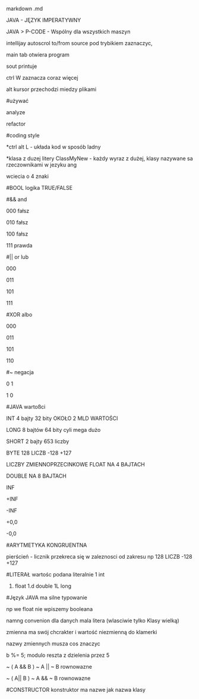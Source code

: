 markdown .md

JAVA - JĘZYK IMPERATYWNY

JAVA > P-CODE - Wspólny dla wszystkich maszyn 

intellijay autoscrol to/from source  pod trybikiem zaznaczyc,

main tab otwiera program

sout printuje

ctrl W zaznacza coraz więcej

alt kursor przechodzi miedzy plikami

#używać 

analyze 

refactor 

#coding style

*ctrl alt L - układa kod w sposób ladny

*klasa z duzej litery ClassMyNew - każdy wyraz z dużej, klasy nazywane sa rzeczownikami w jezyku ang

wciecia o 4 znaki

#BOOL logika TRUE/FALSE

#&& and

000 fałsz

010 fałsz

100 fałsz

111 prawda

#|| or lub

000

011

101

111

#XOR albo

000

011

101

110
 
#~ negacja

0 1

1 0

#JAVA wartoßci

INT 4 bajty 32 bity OKOŁO 2 MLD WARTOŚCI

LONG 8 bajtów 64 bity cyli mega dużo

SHORT 2 bajty 653 liczby

BYTE 128 LICZB -128 +127

LICZBY ZMIENNOPRZECINKOWE FLOAT
NA 4 BAJTACH

DOUBLE NA 8 BAJTACH

INF 

+INF

-INF

+0,0

-0,0


#ARYTMETYKA KONGRUENTNA

pierścień - licznik przekreca się w zaleznosci od zakresu np 
128 LICZB -128 +127





#LITERAŁ wartośc podana literalnie
1 int
1. float
1.d double
1L long

#Język JAVA ma silne typowanie 

np we float nie wpiszemy booleana

namng convenion dla danych mala litera (wlasciwie tylko Klasy wielką)

zmienna ma swój chcrakter i wartość niezmienną do klamerki

nazwy zmiennych musza cos znaczyc

 b %= 5; modulo reszta z dzielenia przez 5
 
~ ( A && B )   ~ A || ~ B rownowazne

~ ( A|| B )   ~ A  && ~ B rownowazne


#CONSTRUCTOR
konstruktor ma nazwe jak nazwa klasy 

